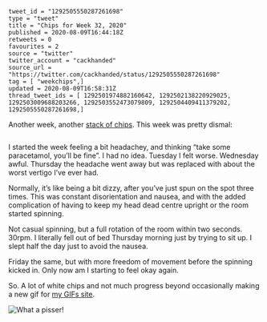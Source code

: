 ```
tweet_id = "1292505550287261698"
type = "tweet"
title = "Chips for Week 32, 2020"
published = 2020-08-09T16:44:18Z
retweets = 0
favourites = 2
source = "twitter"
twitter_account = "cackhanded"
source_url = "https://twitter.com/cackhanded/status/1292505550287261698"
tag = [ "weekchips",]
updated = 2020-08-09T16:58:31Z
thread_tweet_ids = [ 1292501974882160642, 1292502138220929025, 1292503009688203266, 1292503552473079809, 1292504409411379202, 1292505550287261698,]
```

Another week, another [stack of chips](/2020/06/19/my-week-in-poker-chips).
This week was pretty dismal:

<p class='image'><img src='https://mnf.m17s.net/2020/08/09/Ee_j1WwXsAAU9Ha.jpg' alt=''></p>

I started the week feeling a bit headachey, and thinking “take some paracetamol, you’ll be fine”. I had no idea. Tuesday I felt worse. Wednesday awful. Thursday the headache went away but was replaced with about the worst vertigo I’ve ever had.

Normally, it’s like being a bit dizzy, after you’ve just spun on the spot three times. This was constant disorientation and nausea, and with the added complication of having to keep my head dead centre upright or the room started spinning.

Not casual spinning, but a full rotation of the room within two seconds. 30rpm. I literally fell out of bed Thursday morning just by trying to sit up. I slept half the day just to avoid the nausea.

Friday the same, but with more freedom of movement before the spinning kicked in. Only now am I starting to feel okay again.

So. A lot of white chips and not much progress beyond occasionally making a new gif for [my GIFs site](http://gifs.cackhanded.net).

<p class='image'><img src='http://gifs.cackhanded.net/airplane/what-a-pisser.gif' alt='What a pisser!'></p>
